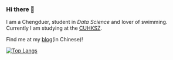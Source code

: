 ### Hi there 👋

I am a Chengduer, student in *Data Science* and lover of swimming. Currently I am studying at the [CUHKSZ](https://www.cuhk.edu.cn/en).

Find me at my [blog](https://www.michaeltan.org)(in Chinese)!

[![Top Langs](https://github-readme-stats.vercel.app/api/top-langs/?username=MichaelTan9999&layout=compact&theme=dark)](https://github.com/anuraghazra/github-readme-stats)


<!--
**MichaelTan9999/MichaelTan9999** is a ✨ _special_ ✨ repository because its `README.md` (this file) appears on your GitHub profile.

Here are some ideas to get you started:

- 🔭 I’m currently working on ...
- 🌱 I’m currently learning ...
- 👯 I’m looking to collaborate on ...
- 🤔 I’m looking for help with ...
- 💬 Ask me about ...
- 📫 How to reach me: ...
- 😄 Pronouns: ...
- ⚡ Fun fact: ...
-->
